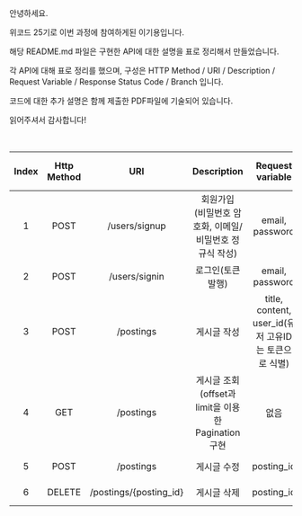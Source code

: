 안녕하세요.

위코드 25기로 이번 과정에 참여하게된 이기용입니다.

해당 README.md 파일은 구현한 API에 대한 설명을 표로 정리해서 만들었습니다.

각 API에 대해 표로 정리를 했으며, 구성은 HTTP Method / URI / Description / Request Variable / Response Status Code / Branch 입니다.

코드에 대한 추가 설명은 함께 제출한 PDF파일에 기술되어 있습니다.

읽어주셔서 감사합니다!

<br>

| Index  | Http Method |  URI            |  Description    |  Request variable  |  Response Status Code   | Branch
|:--------:|:-----------:|:----------------:|:----------------:|:----------------:|:----------------:|:------------------------:|
| 1 |  POST | /users/signup | 회원가입</br>(비밀번호 암호화, 이메일/ 비밀번호 정규식 작성)  | email, password  | 201 | feature/signup
| 2 |  POST | /users/signin | 로그인(토큰 발행)  | email, password  | 201 | feature/signin
| 3 |  POST | /postings | 게시글 작성 | title, content, user_id(유저 고유ID는 토큰으로 식별)  | 201 | feature/postings-c
| 4 |  GET | /postings | 게시글 조회(offset과 limit을 이용한 Pagination구현 | 없음  | 200 | feature/postings-r
| 5 |  POST | /postings | 게시글 수정 | posting_id  | 201 | feature/postings-c
| 6 |  DELETE | /postings/{posting_id} | 게시글 삭제 | posting_id  | 201 | feature/postings-d
